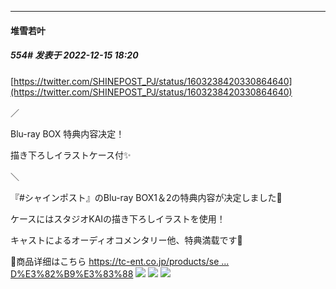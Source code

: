 

*****

####  堆雪若叶  
##### 554#       发表于 2022-12-15 18:20

[https://twitter.com/SHINEPOST_PJ/status/1603238420330864640](https://twitter.com/SHINEPOST_PJ/status/1603238420330864640)

／

Blu-ray BOX 特典内容决定！

描き下ろしイラストケース付✨

＼

『#シャインポスト』のBlu-ray BOX1＆2の特典内容が决定しました👏

ケースにはスタジオKAIの描き下ろしイラストを使用！

キャストによるオーディオコメンタリー他、特典満载です🎵

🔽商品详细はこちら
[https://tc-ent.co.jp/products/se ... D%E3%82%B9%E3%83%88](https://tc-ent.co.jp/products/search?keyword=%E3%82%B7%E3%83%A3%E3%82%A4%E3%83%B3%E3%83%9D%E3%82%B9%E3%83%88)
<img src="https://p.sda1.dev/8/e79076d84982edbbd2d78712b82cf9c8/FiEdsXNUcAA6nfc.jpg" referrerpolicy="no-referrer">
<img src="https://p.sda1.dev/8/fa385fbc52c9bdac0e808e208198ed84/FiLhL_kUAAASKz1.jpg" referrerpolicy="no-referrer">
<img src="https://p.sda1.dev/8/45a74bbd03a44470821d25ad6981fcfb/拼接图.jpeg" referrerpolicy="no-referrer">

